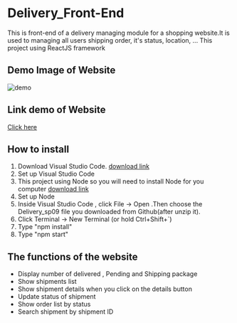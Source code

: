 # Delivery_Front-End

This is front-end of a delivery managing module for a shopping website.It is used to managing all users shipping order, it's status, location, ...
This project using ReactJS framework

## Demo Image of Website

![demo](https://user-images.githubusercontent.com/87711300/218244186-fabf975a-9f4c-410d-ba58-4c5a8cccdf9f.png)

## Link demo of Website

[Click here](https://delivery-sp09.vercel.app/)

## How to install

1. Download Visual Studio Code.
   [download link](https://code.visualstudio.com/Download)
2. Set up Visual Studio Code
3. This project using Node so you will need to install Node for you computer
   [download link](https://nodejs.org/en/download/)
4. Set up Node
5. Inside Visual Studio Code , click File -> Open .Then choose the Delivery_sp09 file you downloaded from Github(after unzip it).
6. Click Terminal -> New Terminal (or hold Ctrl+Shift+`)
7. Type "npm install"
8. Type "npm start"

## The functions of the website

- Display number of delivered , Pending and Shipping package
- Show shipments list
- Show shipment details when you click on the details button
- Update status of shipment
- Show order list by status
- Search shipment by shipment ID
